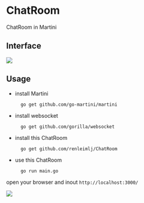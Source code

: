 # ChatRoom
ChatRoom in Martini

## Interface

![](https://s1.ax1x.com/2017/11/04/0YCgs.png)

## Usage

* install Martini

        go get github.com/go-martini/martini

* install websocket

        go get github.com/gorilla/websocket

* install this ChatRoom

        go get github.com/renleimlj/ChatRoom

* use this ChatRoom

        go run main.go

open your browser and inout `http://localhost:3000/`

![](https://s1.ax1x.com/2017/11/04/0wxLd.png)